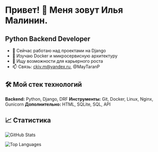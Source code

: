 # Привет! 👋 Меня зовут Илья Малинин.

## Python Backend Developer

- 🔭 Сейчас работаю над проектами на Django
- 🌱 Изучаю Docker и микросервисную архитектуру
- 💼 Ищу возможности для карьерного роста
- 📫 Связь: ckiv.m@yandex.ru, @MayTaranP

## 🛠 Мой стек технологий

**Backend:** Python, Django, DRF
**Инструменты:** Git, Docker, Linux, Nginx, Gunicorn
**Дополнительно:** HTML, SQLite, SQL, API

## 📈 Статистика

![GitHub Stats](https://github-readme-stats.vercel.app/api?username=IlyaMalinin&show_icons=true&theme=default)

![Top Languages](https://github-readme-stats.vercel.app/api/top-langs/?username=IlyaMalinin&layout=compact)
